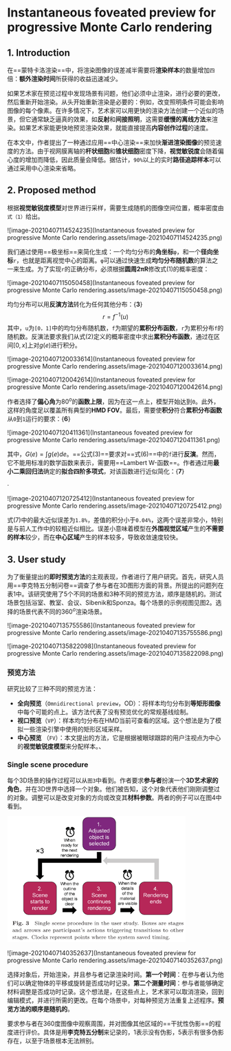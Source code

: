 # Instantaneous foveated preview for progressive Monte Carlo rendering

## 1. Introduction

在==蒙特卡洛渲染==中，将渲染图像的误差减半需要将**渲染样本**的数量增加`四`倍：**额外渲染时间**所获得的收益迅速减少。

如果艺术家在预览过程中发现场景有问题，他们必须中止渲染，进行必要的更改，然后重新开始渲染。从头开始重新渲染是必要的：例如，改变照明条件可能会影响图像的每个像素。在许多情况下，艺术家可以用更快的渲染方法创建一个近似的场景，但它通常缺乏逼真的效果，如**反射**和**间接照明**，这需要**缓慢的离线方法**来渲染。如果艺术家能更快地预览渲染效果，就能直接提高**内容创作过程**的速度。

在本文中，作者提出了一种通过应用==中心渲染==来加快**渐进渲染图像**的预览速度的方法。由于视网膜离轴的**杆状细胞**和**锥状细胞**密度下降，**视觉敏锐度**会随着偏心度的增加而降低，因此质量会降低。据估计，`90%`以上的实时**路径追踪样本**可以通过采用中心渲染来省略。



## 2. Proposed method

根据**视觉敏锐度模型**对世界进行采样，需要生成随机的图像空间位置，概率密度由`式（1）`给出。

![image-20210407114524235](Instantaneous foveated preview for progressive Monte Carlo rendering.assets/image-20210407114524235.png)

我们通过使用==极坐标==来简化生成：一个均匀分布的**角坐标**`φ`，和一个**径向坐标**`r`，也就是距离视觉中心的距离。`φ`可以通过快速生成**均匀分布随机数**的算法之一来生成。为了实现`r`的正确分布，必须根据**圆周2πR**修改式(1)的概率密度：

![image-20210407115050458](Instantaneous foveated preview for progressive Monte Carlo rendering.assets/image-20210407115050458.png)

均匀分布可以用**反演方法**转化为任何其他分布：{**3**}
$$
r=f^{-1}(u)
$$
其中，`u`为`[0，1]`中的均匀分布随机数，`f`为期望的**累积分布函数**，`r`为累积分布`f`的随机数。反演法要求我们从式(2)定义的概率密度中求出**累积分布函数**，通过在区间$[0,x]$上对$g(e)$进行积分。

![image-20210407120033614](Instantaneous foveated preview for progressive Monte Carlo rendering.assets/image-20210407120033614.png)

![image-20210407120042614](Instantaneous foveated preview for progressive Monte Carlo rendering.assets/image-20210407120042614.png)

作者选择了**偏心角**为$80^o$的**函数上限**，因为在这一点上，模型开始达到`0`。此外，这样的角度足以覆盖所有典型的**HMD FOV**。最后，需要使**积分**符合**累积分布函数**从`0`到`1`运行的要求：{**6**}

![image-20210407120411361](Instantaneous foveated preview for progressive Monte Carlo rendering.assets/image-20210407120411361.png)

其中，$G(e)=\int g(e)de$。==公式(3)==要求对==式(6)==中的`f`进行**反演**。然而，它不能用标准的数学函数来表示，需要用==Lambert W-函数==。作者通过用**最小二乘回归法**确定的**拟合四阶多项式**，对该函数进行近似简化：{**7**}

·

![image-20210407120725412](Instantaneous foveated preview for progressive Monte Carlo rendering.assets/image-20210407120725412.png)

式(7)中的最大近似误差为`1.8%`，差值的积分小于`0.04%`，这两个误差非常小，特别是与前人工作中的较粗近似相比。误差小意味着模型在**外围视觉区域**产生的**不需要的样本**较少，而在**中心区域**产生的样本较多，导致收敛速度较快。



## 3. User study

为了衡量提出的**即时预览方法**的主观表现，作者进行了用户研究。首先，研究人员用==李克特五分制问卷==调查了参与者在3D图形方面的背景。所提出的问题列在表1中。该研究使用了5个不同的场景和3种不同的预览方法，顺序是随机的。测试场景包括浴室、教室、会议、Sibenik和Sponza。每个场景的示例视图见图2。选择的场景代表不同的$360^o$渲染场景。

![image-20210407135755586](Instantaneous foveated preview for progressive Monte Carlo rendering.assets/image-20210407135755586.png)

![image-20210407135822098](Instantaneous foveated preview for progressive Monte Carlo rendering.assets/image-20210407135822098.png)

### 预览方法

研究比较了三种不同的预览方法：

+ **全向预览**（`Omnidirectional preview`，OD）：将样本均匀分布到**等矩形图像**中每个可能的点上。该方法代表了没有预览优化的常规基线绘制。
+ **视口预览**（`VP`）：样本均匀分布在HMD当前可查看的区域。这个想法是为了模拟一些渲染引擎中使用的矩形区域采样。
+ **中心预览** （`FV`）：本文提出的方法，它是根据被眼球跟踪的用户注视点为中心的**视觉敏锐度模型**来分配样本。、

### Single scene procedure

每个3D场景的操作过程可以从`图3`中看到。作者要求**参与者**扮演一个**3D艺术家的角色**，并在3D世界中选择一个对象。他们被告知，这个对象代表他们刚刚调整过的对象。调整可以是改变对象的方向或改变其**材料参数**。两者的例子可以在图4中看到。

<img src="Instantaneous foveated preview for progressive Monte Carlo rendering.assets/image-20210407140325841.png" alt="image-20210407140325841" style="zoom: 67%;" />

![image-20210407140352637](Instantaneous foveated preview for progressive Monte Carlo rendering.assets/image-20210407140352637.png)

选择对象后，开始渲染，并且参与者记录渲染时间。**第一个时间**：在参与者认为他们可以确定物体的平移或旋转是否成功时记录。**第二个测量时间**：参与者能够确定材料调整是否成功时记录。这个想法是，在这些点上，艺术家可以取消渲染，回到编辑模式，并进行所需的更改。在每个场景中，对每种预览方法重复上述程序。**预览方法的顺序是随机的**。

要求参与者在360度图像中观察周围，并对图像其他区域的==干扰性伪影==的程度进行评价。具体是用**李克特五分制**来记录的，1表示没有伪影，5表示有很多伪影存在，以至于场景根本无法辨别。